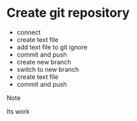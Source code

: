 # Create git repository
- connect
- create text file
- add text file to git ignore
- commit and push
- create new branch
- switch to new branch
- create text file
- commit and push


> [!NOTE] 
> Its work